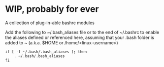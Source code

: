 # WIP, probably for ever
A collection of plug-in-able bashrc modules

Add the following to ~/.bash_aliases file or to the end of ~/.bashrc to enable the aliases
  defined or referenced here, assuming that your .bash folder is added to ~ (a.k.a. $HOME or /home/\<linux-username\>)
```
if [ -f ~/.bash/.bash_aliases ]; then
    . ~/.bash/.bash_aliases
fi
```

